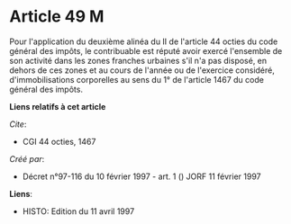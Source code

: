 # Article 49 M

Pour l'application du deuxième alinéa du II de l'article 44 octies du code général des impôts, le contribuable est réputé
avoir exercé l'ensemble de son activité dans les zones franches urbaines s'il n'a pas disposé, en dehors de ces zones et au
cours de l'année ou de l'exercice considéré, d'immobilisations corporelles au sens du 1° de l'article 1467 du code général
des impôts.

**Liens relatifs à cet article**

_Cite_:

  - CGI 44 octies, 1467

_Créé par_:

  - Décret n°97-116 du 10 février 1997 - art. 1 () JORF 11 février 1997

**Liens**:

  - HISTO: Edition du 11 avril 1997
